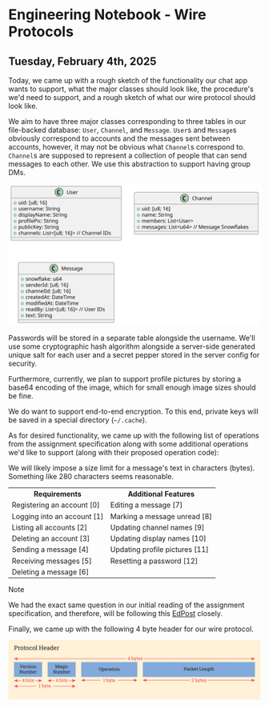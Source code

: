 # Engineering Notebook - Wire Protocols

## Tuesday, February 4th, 2025

Today, we came up with a rough sketch of the functionality our chat app wants to support, what the major classes should look like, the procedure's we'd need to support, and a rough sketch of what our wire protocol should look like.

We aim to have three major classes corresponding to three tables in our file-backed database: `User`, `Channel`, and `Message`. `User`s and `Message`s obviously correspond to accounts and the messages sent between accounts, however, it may not be obvious what `Channel`s correspond to. `Channel`s are supposed to represent a collection of people that can send messages to each other. We use this abstraction to support having group DMs.

<div style="display: none">

    ```
    @startuml diagrams/basicClassDiagram

        class User {
             + uid: [u8; 16]
             + username: String
             + displayName: String
             + profilePic: String
             + publicKey: String
             + channels: List<[u8; 16]> // Channel IDs
        }

        class Channel {
            + uid: [u8; 16]
            + name: String
            + members: List<User>
            + messages: List<u64> // Message Snowflakes
        }

        class Message {
            + snowflake: u64
            + senderId: [u8; 16]
            + channelId: [u8; 16]
            + createdAt: DateTime
            + modifiedAt: DateTime
            + readBy: List<[u8; 16]> // User IDs
            + text: String
        }

    @enduml
    ```

</div>

<div align=center>
    <img src="diagrams/basicClassDiagram.svg">
</div>

Passwords will be stored in a separate table alongside the username. We'll use some cryptographic hash algorithm alongside a server-side generated unique salt for each user and a secret pepper stored in the server config for security.

Furthermore, currently, we plan to support profile pictures by storing a base64 encoding of the image, which for small enough image sizes should be fine.

We do want to support end-to-end encryption. To this end, private keys will be saved in a special directory (`~/.cache`).

As for desired functionality, we came up with the following list of operations from the assignment specification along with some additional operations we'd like to support (along with their proposed operation code):

We will likely impose a size limit for a message's text in characters (bytes). Something like 280 characters seems reasonable.

<table align=center>
    <tr>
        <th>Requirements</th>
        <th>Additional Features</th>
    </tr>
    <tr>
        <td>Registering an account [0]</td>
        <td>Editing a message [7]</td>
    </tr>
    <tr>
        <td>Logging into an account [1]</td>
        <td>Marking a message unread [8]</td>
    </tr>
    <tr>
        <td>Listing all accounts [2]</td>
        <td>Updating channel names [9]</td>
    </tr>
     <tr>
        <td>Deleting an account [3]</td>
        <td>Updating display names [10]</td>
    </tr>
    <tr>
        <td>Sending a message [4]</td>
        <td>Updating profile pictures [11]</td>
    </tr>
    <tr>
        <td>Receiving messages [5]</td>
        <td>Resetting a password [12]</td>
    </tr>
    <tr>
        <td>Deleting a message [6]</td>
        <td></td>
    </tr>
</table>

> [!NOTE]
> We had the exact same question in our initial reading of the assignment specification, and therefore, will be following this [EdPost](https://edstem.org/us/courses/69416/discussion/6104805) closely.

Finally, we came up with the following 4 byte header for our wire protocol.

<div align=center>
    <img src="diagrams/protocol_header.svg">
</div>
